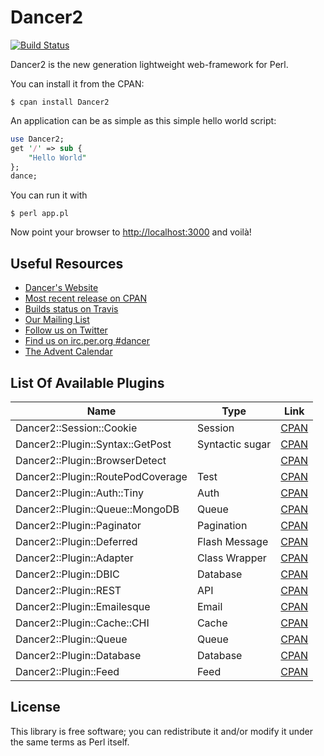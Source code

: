 # Dancer2

[![Build Status](https://travis-ci.org/PerlDancer/Dancer2.png?branch=devel)](https://travis-ci.org/PerlDancer/Dancer2)

Dancer2 is the new generation lightweight web-framework for Perl.

You can install it from the CPAN:

    $ cpan install Dancer2

An application can be as simple as this simple hello world script:

```perl
use Dancer2;
get '/' => sub { 
    "Hello World" 
};
dance;
```

You can run it with

    $ perl app.pl

Now point your browser to [http://localhost:3000](http://localhost:3000) and voilà!

## Useful Resources

* [Dancer's Website](http://perldancer.org)
* [Most recent release on CPAN](https://metacpan.org/release/Dancer2)
* [Builds status on Travis](https://travis-ci.org/PerlDancer/Dancer2)
* [Our Mailing List](http://list.perldancer.org/cgi-bin/listinfo/dancer-users)
* [Follow us on Twitter](https://twitter.com/perldancer)
* [Find us on irc.per.org #dancer](irc://irc.perl.org/#dancer)
* [The Advent Calendar](http://advent.perldancer.org/)

## List Of Available Plugins

| Name          | Type        | Link  |
| ------------- |-------------| ------|
| Dancer2::Session::Cookie | Session | [CPAN](https://metacpan.org/module/Dancer2::Session::Cookie) |
| Dancer2::Plugin::Syntax::GetPost | Syntactic sugar | [CPAN](https://metacpan.org/module/Dancer2::Plugin::Syntax::GetPost) |
| Dancer2::Plugin::BrowserDetect | | [CPAN](https://metacpan.org/module/Dancer2::Plugin::BrowserDetect) |
| Dancer2::Plugin::RoutePodCoverage | Test | [CPAN](https://metacpan.org/module/Dancer2::Plugin::RoutePodCoverage) |
| Dancer2::Plugin::Auth::Tiny | Auth | [CPAN](https://metacpan.org/module/Dancer2::Plugin::Auth::Tiny) |
| Dancer2::Plugin::Queue::MongoDB | Queue | [CPAN](https://metacpan.org/module/Dancer2::Plugin::Queue::MongoDB) |
| Dancer2::Plugin::Paginator | Pagination | [CPAN](https://metacpan.org/module/Dancer2::Plugin::Paginator) |
| Dancer2::Plugin::Deferred | Flash Message | [CPAN](https://metacpan.org/module/Dancer2::Plugin::Deferred) |
| Dancer2::Plugin::Adapter | Class Wrapper | [CPAN](https://metacpan.org/module/Dancer2::Plugin::Adapter) |
| Dancer2::Plugin::DBIC | Database | [CPAN](https://metacpan.org/module/Dancer2::Plugin::DBIC) |
| Dancer2::Plugin::REST | API | [CPAN](https://metacpan.org/module/Dancer2::Plugin::REST) |
| Dancer2::Plugin::Emailesque | Email | [CPAN](https://metacpan.org/module/Dancer2::Plugin::Emailesque) |
| Dancer2::Plugin::Cache::CHI | Cache | [CPAN](https://metacpan.org/module/Dancer2::Plugin::Cache::CHI) |
| Dancer2::Plugin::Queue | Queue | [CPAN](https://metacpan.org/module/Dancer2::Plugin::Queue) |
| Dancer2::Plugin::Database | Database | [CPAN](https://metacpan.org/module/Dancer2::Plugin::Database) |
| Dancer2::Plugin::Feed | Feed | [CPAN](https://metacpan.org/module/Dancer2::Plugin::Feed) |


## License

This library is free software; you can redistribute it and/or modify it under
the same terms as Perl itself.
